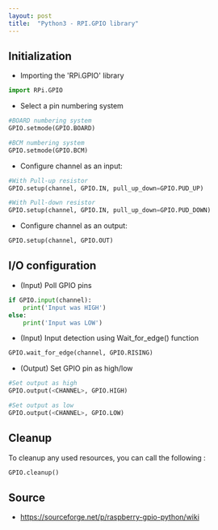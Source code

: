 ```yaml
---
layout: post
title:  "Python3 - RPI.GPIO library"
---
```


## Initialization
- Importing the 'RPi.GPIO' library

```py
import RPi.GPIO
```
- Select a pin numbering system

```py
#BOARD numbering system
GPIO.setmode(GPIO.BOARD)

#BCM numbering system
GPIO.setmode(GPIO.BCM)
```
- Configure channel as an input:
```py
#With Pull-up resistor
GPIO.setup(channel, GPIO.IN, pull_up_down=GPIO.PUD_UP)

#With Pull-down resistor
GPIO.setup(channel, GPIO.IN, pull_up_down=GPIO.PUD_DOWN)
```
- Configure channel as an output:
```py
GPIO.setup(channel, GPIO.OUT)
```
## I/O configuration
- (Input) Poll GPIO pins
```py
if GPIO.input(channel):
    print('Input was HIGH')
else:
    print('Input was LOW')
```
- (Input) Input detection using Wait_for_edge() function
```py
GPIO.wait_for_edge(channel, GPIO.RISING)
```
- (Output) Set GPIO pin as high/low
```py
#Set output as high
GPIO.output(<CHANNEL>, GPIO.HIGH)

#Set output as low
GPIO.output(<CHANNEL>, GPIO.LOW)
```
## Cleanup
To cleanup any used resources, you can call the following : 
```py
GPIO.cleanup()
```
## Source
- https://sourceforge.net/p/raspberry-gpio-python/wiki
